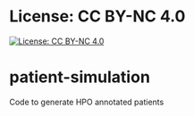 # License: CC BY-NC 4.0
[![License: CC BY-NC 4.0](https://licensebuttons.net/l/by-nc/4.0/80x15.png)](http://creativecommons.org/licenses/by-nc/4.0/)

# patient-simulation
Code to generate HPO annotated patients
